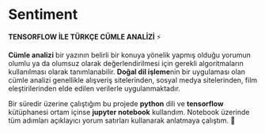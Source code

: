 # Sentiment
**TENSORFLOW İLE TÜRKÇE CÜMLE ANALİZİ** :zap:

**Cümle analizi** bir yazının belirli bir konuya yönelik yapmış olduğu yorumun olumlu ya da olumsuz olarak değerlendirilmesi için gerekli algoritmaların kullanılması olarak tanımlanabilir. **Doğal dil işleme**nin bir uygulaması olan cümle analizi genellikle alışveriş sitelerinden, sosyal medya sitelerinden, film eleştirilerinden elde edilen verilerle uygulanmaktadır.

Bir süredir üzerine çalıştığım bu projede **python** dili ve **tensorflow** kütüphanesi ortam içinse **jupyter notebook** kullandım. Notebook üzerinde tüm adımları açıklayıcı yorum satırları kullanarak anlatmaya çalıştım. :tada: